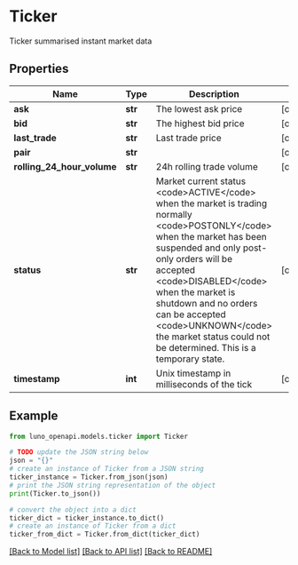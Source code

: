 # Ticker

Ticker summarised instant market data

## Properties

Name | Type | Description | Notes
------------ | ------------- | ------------- | -------------
**ask** | **str** | The lowest ask price | [optional] 
**bid** | **str** | The highest bid price | [optional] 
**last_trade** | **str** | Last trade price | [optional] 
**pair** | **str** |  | [optional] 
**rolling_24_hour_volume** | **str** | 24h rolling trade volume | [optional] 
**status** | **str** | Market current status  &lt;code&gt;ACTIVE&lt;/code&gt; when the market is trading normally  &lt;code&gt;POSTONLY&lt;/code&gt; when the market has been suspended and only post-only orders will be accepted  &lt;code&gt;DISABLED&lt;/code&gt; when the market is shutdown and no orders can be accepted  &lt;code&gt;UNKNOWN&lt;/code&gt; the market status could not be determined. This is a temporary state. | [optional] 
**timestamp** | **int** | Unix timestamp in milliseconds of the tick | [optional] 

## Example

```python
from luno_openapi.models.ticker import Ticker

# TODO update the JSON string below
json = "{}"
# create an instance of Ticker from a JSON string
ticker_instance = Ticker.from_json(json)
# print the JSON string representation of the object
print(Ticker.to_json())

# convert the object into a dict
ticker_dict = ticker_instance.to_dict()
# create an instance of Ticker from a dict
ticker_from_dict = Ticker.from_dict(ticker_dict)
```
[[Back to Model list]](../README.md#documentation-for-models) [[Back to API list]](../README.md#documentation-for-api-endpoints) [[Back to README]](../README.md)


